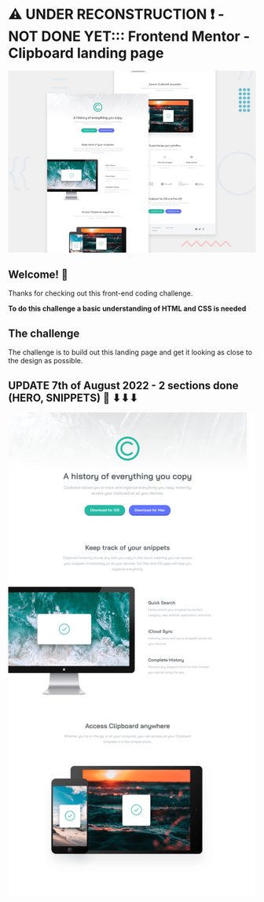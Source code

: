 # ⚠ UNDER RECONSTRUCTION ❗ - NOT DONE YET::: Frontend Mentor - Clipboard landing page 

![Design preview for the Clipboard landing page coding challenge](./design/desktop-preview.jpg)

## Welcome! 👋

Thanks for checking out this front-end coding challenge.


**To do this challenge a basic understanding of HTML and CSS is needed**

## The challenge

The challenge is to build out this landing page and get it looking as close to the design as possible. 

## UPDATE 7th of August 2022 - 2 sections done (HERO, SNIPPETS) 💪 ⬇⬇⬇
<img src="08-09-2022.png" alt="update preview">
